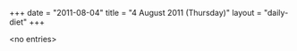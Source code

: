 +++
date = "2011-08-04"
title = "4 August 2011 (Thursday)"
layout = "daily-diet"
+++


\<no entries\>
